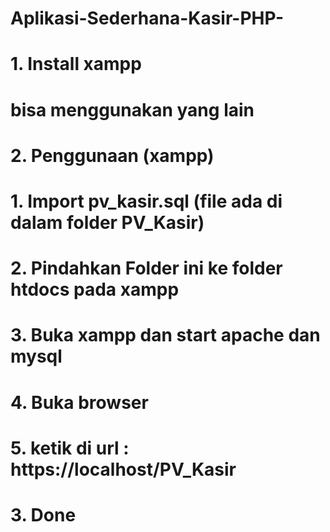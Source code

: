 # Aplikasi-Sederhana-Kasir-PHP-

# 1. Install xampp
#        bisa menggunakan yang lain
# 2. Penggunaan (xampp)
#
#    1. Import pv_kasir.sql (file ada di dalam folder PV_Kasir)
#    
#   2. Pindahkan Folder ini ke folder htdocs pada xampp
#    
#    3. Buka xampp dan start apache dan mysql
#    
#    4. Buka browser
#    
#    5. ketik di url : https://localhost/PV_Kasir
#
# 3. Done
